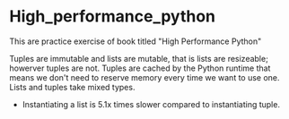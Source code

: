 # High_performance_python
This are practice exercise of book titled "High Performance Python"

Tuples are immutable and lists are mutable, that is lists are resizeable; howerver tuples are not.
Tuples are cached by the Python runtime that means we don't need to 
reserve memory every time we want to use one. Lists and tuples take mixed types.
* Instantiating a list is 5.1x times slower compared to instantiating tuple.